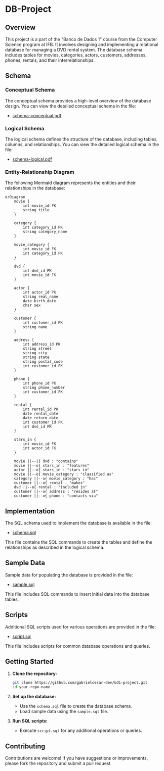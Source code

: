 # DB-Project

## Overview

This project is a part of the "Banco de Dados 1" course from the Computer Science program at IFB. It involves designing and implementing a relational database for managing a DVD rental system. The database schema includes tables for movies, categories, actors, customers, addresses, phones, rentals, and their interrelationships.

## Schema

### Conceptual Schema

The conceptual schema provides a high-level overview of the database design. You can view the detailed conceptual schema in the file:

- [schema-conceptual.pdf](schema-conceptual.pdf)

### Logical Schema

The logical schema defines the structure of the database, including tables, columns, and relationships. You can view the detailed logical schema in the file:

- [schema-logical.pdf](schema-logical.pdf)

### Entity-Relationship Diagram

The following Mermaid diagram represents the entities and their relationships in the database:

```mermaid
erDiagram
    movie {
        int movie_id PK
        string title
    }

    category {
        int category_id PK
        string category_name
    }

    movie_category {
        int movie_id FK
        int category_id FK
    }

    dvd {
        int dvd_id PK
        int movie_id FK
    }

    actor {
        int actor_id PK
        string real_name
        date birth_date
        char sex
    }

    customer {
        int customer_id PK
        string name
    }

    address {
        int address_id PK
        string street
        string city
        string state
        string postal_code
        int customer_id FK
    }

    phone {
        int phone_id PK
        string phone_number
        int customer_id FK
    }

    rental {
        int rental_id PK
        date rental_date
        date return_date
        int customer_id FK
        int dvd_id FK
    }

    stars_in {
        int movie_id FK
        int actor_id FK
    }

    movie ||--|{ dvd : "contains"
    movie ||--o{ stars_in : "features"
    actor ||--o{ stars_in : "stars in"
    movie ||--o{ movie_category : "classified as"
    category ||--o{ movie_category : "has"
    customer ||--o{ rental : "makes"
    dvd ||--o{ rental : "included in"
    customer ||--o{ address : "resides at"
    customer ||--o{ phone : "contacts via"
```

## Implementation

The SQL schema used to implement the database is available in the file:

- [schema.sql](schema.sql)

This file contains the SQL commands to create the tables and define the relationships as described in the logical schema.

## Sample Data

Sample data for populating the database is provided in the file:

- [sample.sql](sample.sql)

This file includes SQL commands to insert initial data into the database tables.

## Scripts

Additional SQL scripts used for various operations are provided in the file:

- [script.sql](script.sql)

This file includes scripts for common database operations and queries.

## Getting Started

1. **Clone the repository:**

   ```bash
   git clone https://github.com/gabrielcesar-dev/bd1-project.git
   cd your-repo-name
   ```

2. **Set up the database:**
   - Use the `schema.sql` file to create the database schema.
   - Load sample data using the `sample.sql` file.

3. **Run SQL scripts:**
   - Execute `script.sql` for any additional operations or queries.

## Contributing

Contributions are welcome! If you have suggestions or improvements, please fork the repository and submit a pull request.
